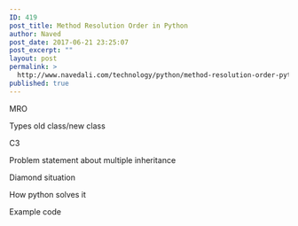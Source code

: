 ```yaml
---
ID: 419
post_title: Method Resolution Order in Python
author: Naved
post_date: 2017-06-21 23:25:07
post_excerpt: ""
layout: post
permalink: >
  http://www.navedali.com/technology/python/method-resolution-order-python
published: true
---
```

MRO

Types old class/new class

C3

Problem statement about multiple inheritance

Diamond situation

How python solves it

Example code